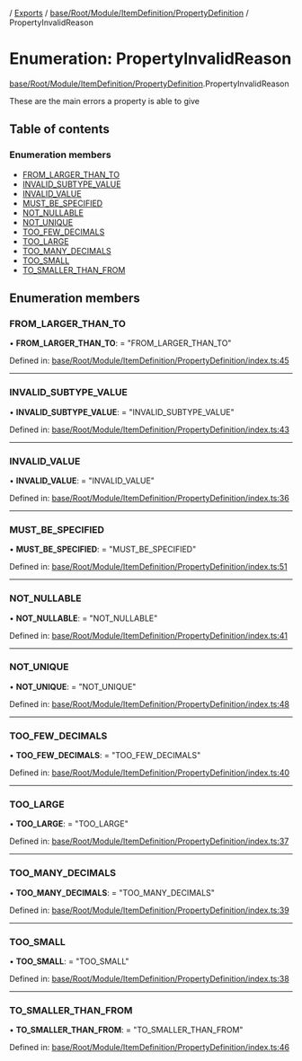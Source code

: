 [](../README.md) / [Exports](../modules.md) / [base/Root/Module/ItemDefinition/PropertyDefinition](../modules/base_root_module_itemdefinition_propertydefinition.md) / PropertyInvalidReason

# Enumeration: PropertyInvalidReason

[base/Root/Module/ItemDefinition/PropertyDefinition](../modules/base_root_module_itemdefinition_propertydefinition.md).PropertyInvalidReason

These are the main errors a property is able to give

## Table of contents

### Enumeration members

- [FROM\_LARGER\_THAN\_TO](base_root_module_itemdefinition_propertydefinition.propertyinvalidreason.md#from_larger_than_to)
- [INVALID\_SUBTYPE\_VALUE](base_root_module_itemdefinition_propertydefinition.propertyinvalidreason.md#invalid_subtype_value)
- [INVALID\_VALUE](base_root_module_itemdefinition_propertydefinition.propertyinvalidreason.md#invalid_value)
- [MUST\_BE\_SPECIFIED](base_root_module_itemdefinition_propertydefinition.propertyinvalidreason.md#must_be_specified)
- [NOT\_NULLABLE](base_root_module_itemdefinition_propertydefinition.propertyinvalidreason.md#not_nullable)
- [NOT\_UNIQUE](base_root_module_itemdefinition_propertydefinition.propertyinvalidreason.md#not_unique)
- [TOO\_FEW\_DECIMALS](base_root_module_itemdefinition_propertydefinition.propertyinvalidreason.md#too_few_decimals)
- [TOO\_LARGE](base_root_module_itemdefinition_propertydefinition.propertyinvalidreason.md#too_large)
- [TOO\_MANY\_DECIMALS](base_root_module_itemdefinition_propertydefinition.propertyinvalidreason.md#too_many_decimals)
- [TOO\_SMALL](base_root_module_itemdefinition_propertydefinition.propertyinvalidreason.md#too_small)
- [TO\_SMALLER\_THAN\_FROM](base_root_module_itemdefinition_propertydefinition.propertyinvalidreason.md#to_smaller_than_from)

## Enumeration members

### FROM\_LARGER\_THAN\_TO

• **FROM\_LARGER\_THAN\_TO**: = "FROM\_LARGER\_THAN\_TO"

Defined in: [base/Root/Module/ItemDefinition/PropertyDefinition/index.ts:45](https://github.com/onzag/itemize/blob/0e9b128c/base/Root/Module/ItemDefinition/PropertyDefinition/index.ts#L45)

___

### INVALID\_SUBTYPE\_VALUE

• **INVALID\_SUBTYPE\_VALUE**: = "INVALID\_SUBTYPE\_VALUE"

Defined in: [base/Root/Module/ItemDefinition/PropertyDefinition/index.ts:43](https://github.com/onzag/itemize/blob/0e9b128c/base/Root/Module/ItemDefinition/PropertyDefinition/index.ts#L43)

___

### INVALID\_VALUE

• **INVALID\_VALUE**: = "INVALID\_VALUE"

Defined in: [base/Root/Module/ItemDefinition/PropertyDefinition/index.ts:36](https://github.com/onzag/itemize/blob/0e9b128c/base/Root/Module/ItemDefinition/PropertyDefinition/index.ts#L36)

___

### MUST\_BE\_SPECIFIED

• **MUST\_BE\_SPECIFIED**: = "MUST\_BE\_SPECIFIED"

Defined in: [base/Root/Module/ItemDefinition/PropertyDefinition/index.ts:51](https://github.com/onzag/itemize/blob/0e9b128c/base/Root/Module/ItemDefinition/PropertyDefinition/index.ts#L51)

___

### NOT\_NULLABLE

• **NOT\_NULLABLE**: = "NOT\_NULLABLE"

Defined in: [base/Root/Module/ItemDefinition/PropertyDefinition/index.ts:41](https://github.com/onzag/itemize/blob/0e9b128c/base/Root/Module/ItemDefinition/PropertyDefinition/index.ts#L41)

___

### NOT\_UNIQUE

• **NOT\_UNIQUE**: = "NOT\_UNIQUE"

Defined in: [base/Root/Module/ItemDefinition/PropertyDefinition/index.ts:48](https://github.com/onzag/itemize/blob/0e9b128c/base/Root/Module/ItemDefinition/PropertyDefinition/index.ts#L48)

___

### TOO\_FEW\_DECIMALS

• **TOO\_FEW\_DECIMALS**: = "TOO\_FEW\_DECIMALS"

Defined in: [base/Root/Module/ItemDefinition/PropertyDefinition/index.ts:40](https://github.com/onzag/itemize/blob/0e9b128c/base/Root/Module/ItemDefinition/PropertyDefinition/index.ts#L40)

___

### TOO\_LARGE

• **TOO\_LARGE**: = "TOO\_LARGE"

Defined in: [base/Root/Module/ItemDefinition/PropertyDefinition/index.ts:37](https://github.com/onzag/itemize/blob/0e9b128c/base/Root/Module/ItemDefinition/PropertyDefinition/index.ts#L37)

___

### TOO\_MANY\_DECIMALS

• **TOO\_MANY\_DECIMALS**: = "TOO\_MANY\_DECIMALS"

Defined in: [base/Root/Module/ItemDefinition/PropertyDefinition/index.ts:39](https://github.com/onzag/itemize/blob/0e9b128c/base/Root/Module/ItemDefinition/PropertyDefinition/index.ts#L39)

___

### TOO\_SMALL

• **TOO\_SMALL**: = "TOO\_SMALL"

Defined in: [base/Root/Module/ItemDefinition/PropertyDefinition/index.ts:38](https://github.com/onzag/itemize/blob/0e9b128c/base/Root/Module/ItemDefinition/PropertyDefinition/index.ts#L38)

___

### TO\_SMALLER\_THAN\_FROM

• **TO\_SMALLER\_THAN\_FROM**: = "TO\_SMALLER\_THAN\_FROM"

Defined in: [base/Root/Module/ItemDefinition/PropertyDefinition/index.ts:46](https://github.com/onzag/itemize/blob/0e9b128c/base/Root/Module/ItemDefinition/PropertyDefinition/index.ts#L46)
